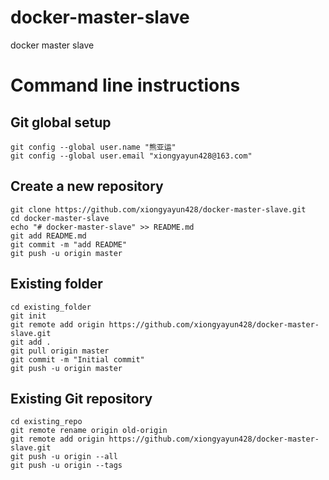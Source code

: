 # docker-master-slave
docker master slave


# Command line instructions

## Git global setup
```
git config --global user.name "熊亚运"
git config --global user.email "xiongyayun428@163.com"
```

## Create a new repository
```
git clone https://github.com/xiongyayun428/docker-master-slave.git
cd docker-master-slave
echo "# docker-master-slave" >> README.md
git add README.md
git commit -m "add README"
git push -u origin master
```

## Existing folder
```
cd existing_folder
git init
git remote add origin https://github.com/xiongyayun428/docker-master-slave.git
git add .
git pull origin master
git commit -m "Initial commit"
git push -u origin master
```

## Existing Git repository
```
cd existing_repo
git remote rename origin old-origin
git remote add origin https://github.com/xiongyayun428/docker-master-slave.git
git push -u origin --all
git push -u origin --tags
```